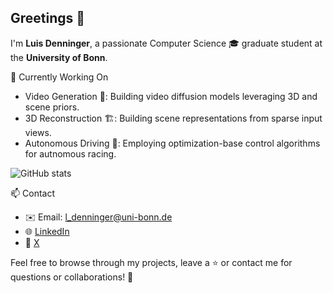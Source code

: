 ## Greetings 👋

I'm **Luis Denninger**, a passionate Computer Science 🎓 graduate student at the **University of Bonn**.

🔭 Currently Working On
- Video Generation 🎥: Building video diffusion models leveraging 3D and scene priors.
- 3D Reconstruction 🏗️: Building scene representations from sparse input views.
- Autonomous Driving 🚗: Employing optimization-base control algorithms for autnomous racing.

![GitHub stats](https://github-readme-stats.vercel.app/api?username=LDenninger&include_all_commits=true&show_icons=true&theme=radical)

📫 Contact
- ✉️ Email: l_denninger@uni-bonn.de
- 🌐 [LinkedIn](https://www.linkedin.com/in/luis-denninger-5179a552/)
- 📣 [X](https://x.com/luisdenninger?s=21)

Feel free to browse through my projects, leave a ⭐ or contact me for questions or collaborations! 🚀
